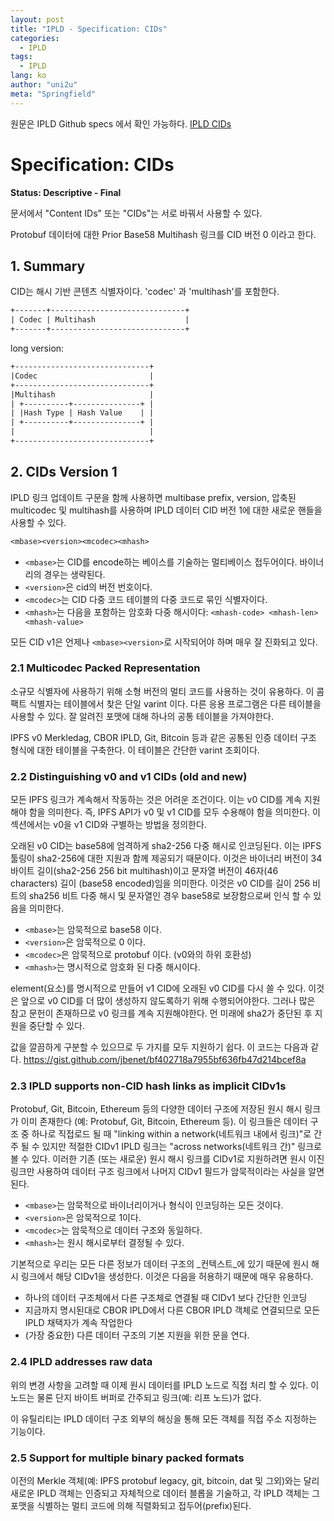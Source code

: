 ```yaml
---
layout: post
title: "IPLD - Specification: CIDs"
categories:
  - IPLD
tags:
  - IPLD
lang: ko
author: "uni2u"
meta: "Springfield"
---
```


원문은 IPLD Github specs 에서 확인 가능하다. [IPLD CIDs](https://github.com/ipld/specs/blob/master/block-layer/CID.md)

# Specification: CIDs

**Status: Descriptive - Final**

문서에서 "Content IDs" 또는 "CIDs"는 서로 바꿔서 사용할 수 있다.

Protobuf 데이터에 대한 Prior Base58 Multihash 링크를 CID 버전 0 이라고 한다.

## 1. Summary

CID는 해시 기반 콘텐츠 식별자이다. 'codec' 과 'multihash'를 포함한다.

```tex
+-------+------------------------------+
| Codec | Multihash                    |
+-------+------------------------------+
```

long version:

```tex
+------------------------------+
|Codec                         |
+------------------------------+
|Multihash                     |
| +----------+---------------+ |
| |Hash Type | Hash Value    | |
| +----------+---------------+ |
|                              |
+------------------------------+
```

## 2. CIDs Version 1

IPLD 링크 업데이트 구문을 함께 사용하면 multibase prefix, version, 압축된 multicodec 및 multihash를 사용하며 IPLD 데이터 CID 버전 1에 대한 새로운 핸들을 사용할 수 있다.

```tex
<mbase><version><mcodec><mhash>
```

- `<mbase>`는 CID를 encode하는 베이스를 기술하는 멀티베이스 접두어이다. 바이너리의 경우는 생략된다.
- `<version>`은 cid의 버전 번호이다.
- `<mcodec>`는 CID 다중 코드 테이블의 다중 코드로 묶인 식별자이다.
- `<mhash>`는 다음을 포함하는 암호화 다중 해시이다: `<mhash-code> <mhash-len> <mhash-value>`

모든 CID v1은 언제나 `<mbase><version>`로 시작되어야 하며 매우 잘 진화되고 있다.

### 2.1 Multicodec Packed Representation

소규모 식별자에 사용하기 위해 소형 버전의 멀티 코드를 사용하는 것이 유용하다. 이 콤팩트 식별자는 테이블에서 찾은 단일 varint 이다. 다른 응용 프로그램은 다른 테이블을 사용할 수 있다. 잘 알려진 포맷에 대해 하나의 공통 테이블을 가져야한다.

IPFS v0 Merkledag, CBOR IPLD, Git, Bitcoin 등과 같은 공통된 인증 데이터 구조 형식에 대한 테이블을 구축한다. 이 테이블은 간단한 varint 조회이다.

### 2.2 Distinguishing v0 and v1 CIDs (old and new)

모든 IPFS 링크가 계속해서 작동하는 것은 어려운 조건이다. 이는 v0 CID를 계속 지원해야 함을 의미한다. 즉, IPFS API가 v0 및 v1 CID를 모두 수용해야 함을 의미한다. 이 섹션에서는 v0을 v1 CID와 구별하는 방법을 정의한다.

오래된 v0 CID는 base58에 엄격하게 sha2-256 다중 해시로 인코딩된다. 이는 IPFS 툴링이 sha2-256에 대한 지원과 함께 제공되기 때문이다. 이것은 바이너리 버전이 34 바이트 길이(sha2-256 256 bit multihash)이고 문자열 버전이 46자(46 characters) 길이 (base58 encoded)임을 의미한다. 이것은 v0 CID를 길이 256 비트의 sha256 비트 다중 해시 및 문자열인 경우 base58로 보장함으로써 인식 할 수 있음을 의미한다.

- `<mbase>`는 암묵적으로 base58 이다.
- `<version>`은 암묵적으로 0 이다.
- `<mcodec>`은 암묵적으로 protobuf 이다. (v0와의 하위 호환성)
- `<mhash>`는 명시적으로 암호화 된 다중 해시이다.

element(요소)를 명시적으로 만들어 v1 CID에 오래된 v0 CID를 다시 쓸 수 있다. 이것은 앞으로 v0 CID를 더 많이 생성하지 않도록하기 위해 수행되어야한다. 그러나 많은 참고 문헌이 존재하므로 v0 링크를 계속 지원해야한다. 먼 미래에 sha2가 중단된 후 지원을 중단할 수 있다.

값을 깔끔하게 구분할 수 있으므로 두 가지를 모두 지원하기 쉽다. 이 코드는 다음과 같다. https://gist.github.com/jbenet/bf402718a7955bf636fb47d214bcef8a

### 2.3 IPLD supports non-CID hash links as implicit CIDv1s

Protobuf, Git, Bitcoin, Ethereum 등의 다양한 데이터 구조에 저장된 원시 해시 링크가 이미 존재한다 (예: Protobuf, Git, Bitcoin, Ethereum 등). 이 링크들은 데이터 구조 중 하나로 직접로드 될 때 "linking within a network(네트워크 내에서 링크)"로 간주 될 수 있지만 적절한 CIDv1 IPLD 링크는 "across networks(네트워크 간)" 링크로 볼 수 있다. 이러한 기존 (또는 새로운) 원시 해시 링크를 CIDv1로 지원하려면 원시 이진 링크만 사용하여 데이터 구조 링크에서 나머지 CIDv1 필드가 암묵적이라는 사실을 알면된다.

- `<mbase>`는 암묵적으로 바이너리이거나 형식이 인코딩하는 모든 것이다.
- `<version>`은 암묵적으로 1이다.
- `<mcodec>`는 암묵적으로 데이터 구조와 동일하다.
- `<mhash>`는 원시 해시로부터 결정될 수 있다.

기본적으로 우리는 모든 다른 정보가 데이터 구조의 _컨텍스트_에 있기 때문에 원시 해시 링크에서 해당 CIDv1을 생성한다. 이것은 다음을 허용하기 때문에 매우 유용하다.

- 하나의 데이터 구조체에서 다른 구조체로 연결될 때 CIDv1 보다 간단한 인코딩
- 지금까지 명시된대로 CBOR IPLD에서 다른 CBOR IPLD 객체로 연결되므로 모든 IPLD 채택자가 계속 작업한다
- (가장 중요한) 다른 데이터 구조의 기본 지원을 위한 문을 연다.

### 2.4 IPLD addresses raw data

위의 변경 사항을 고려할 때 이제 원시 데이터를 IPLD 노드로 직접 처리 할 수 있다. 이 노드는 물론 단지 바이트 버퍼로 간주되고 링크(예: 리프 노드)가 없다.

이 유틸리티는 IPLD 데이터 구조 외부의 해싱을 통해 모든 객체를 직접 주소 지정하는 기능이다.

### 2.5 Support for multiple binary packed formats

이전의 Merkle 객체(예: IPFS protobuf legacy, git, bitcoin, dat 및 그외)와는 달리 새로운 IPLD 객체는 인증되고 자체적으로 데이터 블롭을 기술하고, 각 IPLD 객체는 그 포맷을 식별하는 멀티 코드에 의해 직렬화되고 접두어(prefix)된다.
